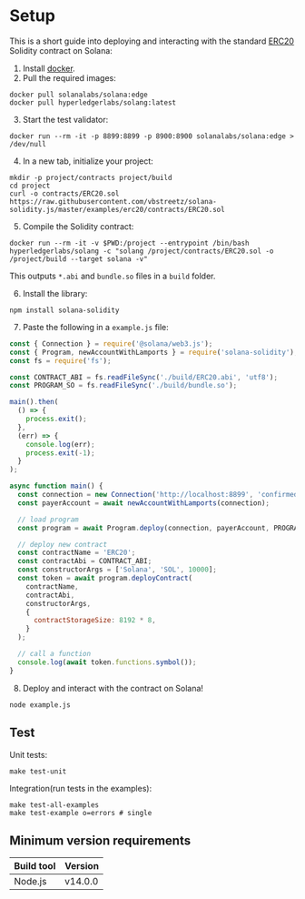 # Setup

This is a short guide into deploying and interacting with the standard [ERC20](https://github.com/OpenZeppelin/openzeppelin-contracts/blob/master/contracts/token/ERC20/ERC20.sol) Solidity contract on Solana:

1. Install [docker](https://www.docker.com/).
2. Pull the required images:

```
docker pull solanalabs/solana:edge
docker pull hyperledgerlabs/solang:latest
```

3. Start the test validator:

```
docker run --rm -it -p 8899:8899 -p 8900:8900 solanalabs/solana:edge > /dev/null
```

4. In a new tab, initialize your project:

```
mkdir -p project/contracts project/build
cd project
curl -o contracts/ERC20.sol https://raw.githubusercontent.com/vbstreetz/solana-solidity.js/master/examples/erc20/contracts/ERC20.sol
```

5. Compile the Solidity contract:

```
docker run --rm -it -v $PWD:/project --entrypoint /bin/bash hyperledgerlabs/solang -c "solang /project/contracts/ERC20.sol -o /project/build --target solana -v"
```

This outputs `*.abi` and `bundle.so` files in a `build` folder.

6. Install the library:

```
npm install solana-solidity
```

7. Paste the following in a `example.js` file:

```js
const { Connection } = require('@solana/web3.js');
const { Program, newAccountWithLamports } = require('solana-solidity');
const fs = require('fs');

const CONTRACT_ABI = fs.readFileSync('./build/ERC20.abi', 'utf8');
const PROGRAM_SO = fs.readFileSync('./build/bundle.so');

main().then(
  () => {
    process.exit();
  },
  (err) => {
    console.log(err);
    process.exit(-1);
  }
);

async function main() {
  const connection = new Connection('http://localhost:8899', 'confirmed');
  const payerAccount = await newAccountWithLamports(connection);

  // load program
  const program = await Program.deploy(connection, payerAccount, PROGRAM_SO);

  // deploy new contract
  const contractName = 'ERC20';
  const contractAbi = CONTRACT_ABI;
  const constructorArgs = ['Solana', 'SOL', 10000];
  const token = await program.deployContract(
    contractName,
    contractAbi,
    constructorArgs,
    {
      contractStorageSize: 8192 * 8,
    }
  );

  // call a function
  console.log(await token.functions.symbol());
}
```

8. Deploy and interact with the contract on Solana!

```
node example.js
```

## Test

Unit tests:

```
make test-unit
```

Integration(run tests in the examples):

```
make test-all-examples
make test-example o=errors # single
```

## Minimum version requirements

| Build tool | Version |
| :--------- | :------ |
| Node.js    | v14.0.0 |
